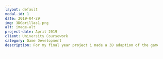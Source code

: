 ```yaml
---
layout: default
modal-id: 1
date: 2019-04-29
img: 3DGorillas1.png
alt: image-alt
project-date: April 2019
client: University Coursework
category: Game Development
description: For my final year project i made a 3D adaption of the game Gorillas made by IDM.

---
```

